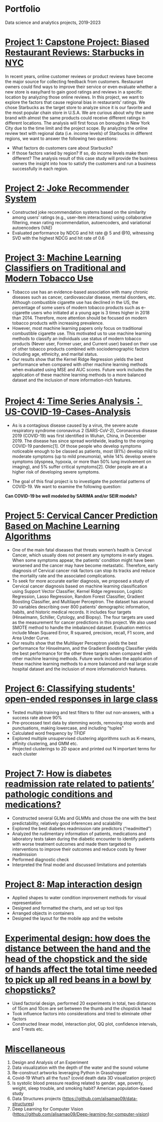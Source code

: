# Portfolio
Data science and analytics projects, 2019-2023
# [Project 1: Capstone Project: Biased Restaurant Reviews: Starbucks in NYC](https://github.com/alisamao09/Big-Data-Analytics#big-data-analytics)
In recent years, online customer reviews or product reviews have become the major source for collecting feedback from customers. Restaurant owners could find ways to improve their service or even evaluate whether a new store is easy/hard to gain good ratings and reviews in a specific location by analyzing those online reviews. In this project, we want to explore the factors that cause regional bias in restaurants’ ratings. We chose Starbucks as the target store to analyze since it is our favorite and the most popular chain store in U.S.A. We are curious about why the same brand with almost the same products could receive different ratings in different locations. The analysis will first focus on boroughs in New York City due to the time limit and the project scope. By analyzing the online review text with regional data (i.e. income levels) of Starbucks in different regions, we want to answer the following two questions:
* What factors do customers care about Starbucks?
* If those factors varied by region? If so, do income levels make them different? The analysis result of this case study will provide the business owners the insight into how to satisfy the customers and run a business successfully in each region.

# [Project 2: Joke Recommender System](https://github.com/alisamao09/Information-Retrieval/tree/main/final%20project)
*	Constructed joke recommendation systems based on the similarity among users’ ratings (e.g., user-item interactions) using collaborative filtering, mean rating recommendation, autoencoders, and variational autoencoders (VAE)
*	Evaluated performance by NDCG and hit rate @ 5 and @10, witnessing SVD with the highest NDCG and hit rate of 0.6 

# [Project 3: Machine Learning Classifiers on Traditional and Modern Tobacco Use](https://github.com/alisamao09/Machine-Learning-Classifiers-on-Traditional-and-Modern-Tobacco-Use)
* Tobacco use has an evidence-based association with many chronic diseases such as cancer, cardiovascular disease, mental disorders, etc. Although combustible
cigarette use has declined in the US, the percentage of some users of modern tobacco products such as e-cigarette users who initiated at a young age is 3 times
higher in 2018 than 2014. Therefore, more attention should be focused on modern tobacco products with increasing prevalence. 
* However, most machine learning papers only focus on traditional combustible cigarette use. This motivated us to use machine learning methods to classify an individuals use status of modern tobacco products (Never user, Former user, and Current user) based on their use of other tobacco products combined with sociodemographic factors including age, ethnicity, and marital status. 
* Our results show that the Kernel Ridge Regression yields the best performance when compared with other machine learning methods when evaluated using MSE and AUC scores. Future work includes the application of these machine learning methods to a more balanced dataset and the inclusion of more information-rich features.

# [Project 4: Time Series Analysis：US-COVID-19-Cases-Analysis](https://github.com/alisamao09/US-COVID-19-Cases-Analysis)
* As is a contagious disease caused by a virus, the severe acute respiratory syndrome coronavirus 2 (SARS-CoV-2), Coronavirus disease 2019 (COVID-19) was first identified in Wuhan, China, in December 2019. The disease has since spread worldwide, leading to the ongoing COVID-19 pandemic[1]. Of those people who develop symptoms noticeable enough to be classed as patients, most (81%) develop mild to moderate symptoms (up to mild pneumonia), while 14% develop severe symptoms (dyspnea, hypoxia, or more than 50% lung involvement on imaging), and 5% suffer critical symptoms[2]. Older people are at a higher risk of developing severe symptoms.

* The goal of this final project is to investigate the potential patterns of COVID-19. We want to examine the following question:

**Can COVID-19 be well modeled by SARIMA and/or SEIR models?**

# [Project 5: Cervical Cancer Prediction Based on Machine Learning Algorithms](https://github.com/alisamao09/Cervical-Cancer-Prediction-Based-on-Machine-Learning-Algorithms)
* One of the main fatal diseases that threats women’s health is Cervical Cancer, which usually does not present any symptoms in early stages. When some symptoms appear, the patients’ condition might have been worsened and the cancer may have become metastatic. Therefore, early diagnosis of Cervical cancer risk factors can stop its tracks and reduce the mortality rate and the associated complications. 
* To seek for more accurate earlier diagnosis, we proposed a study of Cervical cancer diagnosis based on machine learning classification using Support Vector Classifier, Kernel Ridge regression, Logistic Regression, Lasso Regression, Random Forest Classifier, Gradient Boosting Classifier, and Multilayer Perceptron. The dataset has around 30 variables describing over 800 patients’ demographic information, habits, and historic medical records. It includes four targets (Hinselmann, Schiller, Cytology, and Biopsy). The four targets are used as the measurement for cancer predictions in this project. We also used SMOTE method to handle the imbalanced dataset. Evaluation metrics include Mean Squared Error, R squared, precision, recall, F1 score, and Area Under Curve. 
* Our results show that the Multilayer Perceptron yields the best performance for Hinselmann, and the Gradient Boosting Classifier yields the best performance for the other three targets when compared with other machine learning methods. Future work includes the application of these machine learning methods to a more balanced and real large scale hospital dataset and the inclusion of more informationrich features.

# [Project 6: Classifying students' open-ended responses in large class](https://github.com/alisamao09/research-project-1)
* Tested multiple training and test filters to filter out non-answers, with a success rate above 90%
* Pre-processed text data by stemming words, removing stop words and punctuations, making lowercase, and including "tuples"
* Calculated word frequency by TFIDF
* Explored multiple unsupervised clustering algorithms such as K-means, affinity clustering, and GMM etc.
* Projected clusterings to 2D space and printed out N important terms for each cluster
# [Project 7: How is diabetes readmission rate related to patients’ pathologic conditions and medications?](https://github.com/alisamao09/STA-303)
* Constructed several GLMs and GLMMs and chose the one with the best predictability, relatively good inferences and scalability
* Explored the best diabetes readmission rate predictors (“readmitted”)
* Analyzed the rudimentary information of patients, medications and laboratory tests taken during the diabetic encounter to identify patients with worse treatment outcomes and made them targeted to interventions to improve their outcomes and reduce costs by fewer readmission
* Performed diagnostic check
* Interpreted the final model and discussed limitations and potentials

# [Project 8: Map interaction design](https://github.com/alisamao09/Map-interaction-design)
* Applied shapes to water condition improvement methods for visual representation
* Designed and formatted the charts, and set up tool tips
* Arranged objects in containers 
* Designed the layout for the mobile app and the website

# [Experimental design: how does the distance between the hand and the head of the chopstick and the side of hands affect the total time needed to pick up all red beans in a bowl by chopsticks?](https://github.com/alisamao09/Design-and-Analysis-of-Experiments)
* Used factorial design, performed 20 experiments in total, two distances of 15cm and 10cm are set between the thumb and the chopstick head
* Took influence factors into considerations and tried to eliminate other factors
* Constructed linear model, interaction plot, QQ plot, confidence intervals, and T-tests etc.

# [Miscellaneous](https://github.com/alisamao09/Miscellaneous-projects)
1. Design and Analysis of an Experiment
2. Data visualization with the depth of the water and the sound volume
3. Re-construct artworks leveraging Python in Grasshopper
4. Covid-19 What’s all the fuss? (covid death data 3D visualization project)
5. Is systolic blood pressure reading related to gender, age, poverty, weight, sleep trouble, and smoking habit? American population-based study
6. Data Structures projects (https://github.com/alisamao09/data-structures)
7. Deep Learning for Computer Vision (https://github.com/alisamao09/Deep-learning-for-computer-vision)
